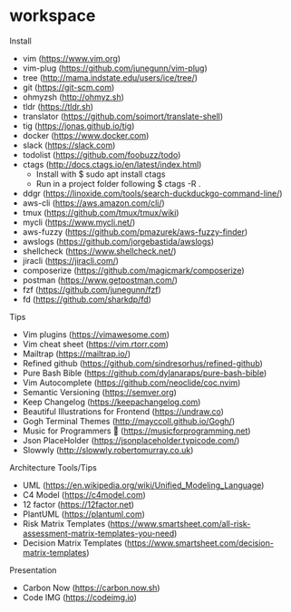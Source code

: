 # workspace

Install

- vim (https://www.vim.org)
- vim-plug (https://github.com/junegunn/vim-plug)
- tree (http://mama.indstate.edu/users/ice/tree/)
- git (https://git-scm.com)
- ohmyzsh (http://ohmyz.sh)
- tldr (https://tldr.sh)
- translator (https://github.com/soimort/translate-shell)
- tig (https://jonas.github.io/tig)
- docker (https://www.docker.com)
- slack (https://slack.com)
- todolist (https://github.com/foobuzz/todo)
- ctags (http://docs.ctags.io/en/latest/index.html)
  - Install with $ sudo apt install ctags
  - Run in a project folder following $ ctags -R .
- ddgr (https://linoxide.com/tools/search-duckduckgo-command-line/)
- aws-cli (https://aws.amazon.com/cli/)
- tmux (https://github.com/tmux/tmux/wiki)
- mycli (https://www.mycli.net/)
- aws-fuzzy (https://github.com/pmazurek/aws-fuzzy-finder)
- awslogs (https://github.com/jorgebastida/awslogs)
- shellcheck (https://www.shellcheck.net/)
- jiracli (https://jiracli.com/)
- composerize (https://github.com/magicmark/composerize)
- postman (https://www.getpostman.com/)
- fzf (https://github.com/junegunn/fzf)
- fd (https://github.com/sharkdp/fd)

Tips

- Vim plugins (https://vimawesome.com)
- Vim cheat sheet (https://vim.rtorr.com)
- Mailtrap (https://mailtrap.io/)
- Refined github (https://github.com/sindresorhus/refined-github)
- Pure Bash Bible (https://github.com/dylanaraps/pure-bash-bible)
- Vim Autocomplete (https://github.com/neoclide/coc.nvim)
- Semantic Versioning (https://semver.org)
- Keep Changelog (https://keepachangelog.com)
- Beautiful Illustrations for Frontend (https://undraw.co)
- Gogh Terminal Themes (http://mayccoll.github.io/Gogh/)
- Music for Programmers 🎵 (https://musicforprogramming.net)
- Json PlaceHolder (https://jsonplaceholder.typicode.com/)
- Slowwly (http://slowwly.robertomurray.co.uk)

Architecture Tools/Tips

- UML (https://en.wikipedia.org/wiki/Unified_Modeling_Language)
- C4 Model (https://c4model.com)
- 12 factor (https://12factor.net)
- PlantUML (https://plantuml.com)
- Risk Matrix Templates (https://www.smartsheet.com/all-risk-assessment-matrix-templates-you-need)
- Decision Matrix Templates (https://www.smartsheet.com/decision-matrix-templates)

Presentation

- Carbon Now (https://carbon.now.sh)
- Code IMG (https://codeimg.io)
